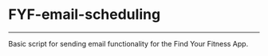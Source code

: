 # FYF-email-scheduling
------

Basic script for sending email functionality for the Find Your Fitness App.
